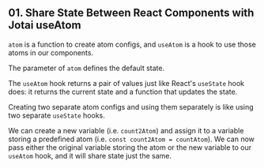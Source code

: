 ## 01. Share State Between React Components with Jotai useAtom

<Timestamp start="0:25" end="0:35">

`atom` is a function to create atom configs, and `useAtom` is a hook to use those atoms in our components.

</Timestamp>

<Timestamp start="0:36" end="0:40">

The parameter of `atom` defines the default state.

</Timestamp>

<Timestamp start="0:41" end="0:52">

The `useAtom` hook returns a pair of values just like React's `useState` hook does: it returns the current state and a function that updates the state.

</Timestamp>

<Timestamp start="1:03" end="1:14">

Creating two separate atom configs and using them separately is like using two separate `useState` hooks.

</Timestamp>

We can create a new variable (i.e. `count2Atom`) and assign it to a variable storing a predefined atom (i.e. `const count2Atom = countAtom`). We can now pass either the original variable storing the atom or the new variable to our `useAtom` hook, and it will share state just the same.
